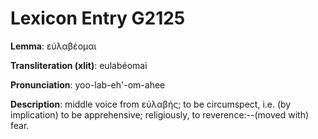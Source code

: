 # Lexicon Entry G2125

**Lemma**: εὐλαβέομαι

**Transliteration (xlit)**: eulabéomai

**Pronunciation**: yoo-lab-eh'-om-ahee

**Description**:
middle voice from εὐλαβής; to be circumspect, i.e. (by implication) to be apprehensive; religiously, to reverence:--(moved with) fear.
